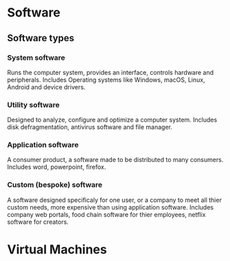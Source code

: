 # Software

## Software types

### System software
Runs the computer system, provides an interface, controls hardware and peripherals.
Includes Operating systems like Windows, macOS, Linux, Android and device drivers.

### Utility software
Designed to analyze, configure and optimize a computer system.
Includes disk defragmentation, antivirus software and file manager.

### Application software
A consumer product, a software made to be distributed to many consumers.
Includes word, powerpoint, firefox.

### Custom (bespoke) software
A software designed specificaly for one user, or a company to meet all thier custom needs, more expensive than using application software.
Includes company web portals, food chain software for thier employees, netflix software for creators.

# Virtual Machines
